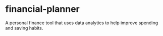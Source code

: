 # financial-planner
A personal finance tool that uses data analytics to help improve spending and saving habits.
